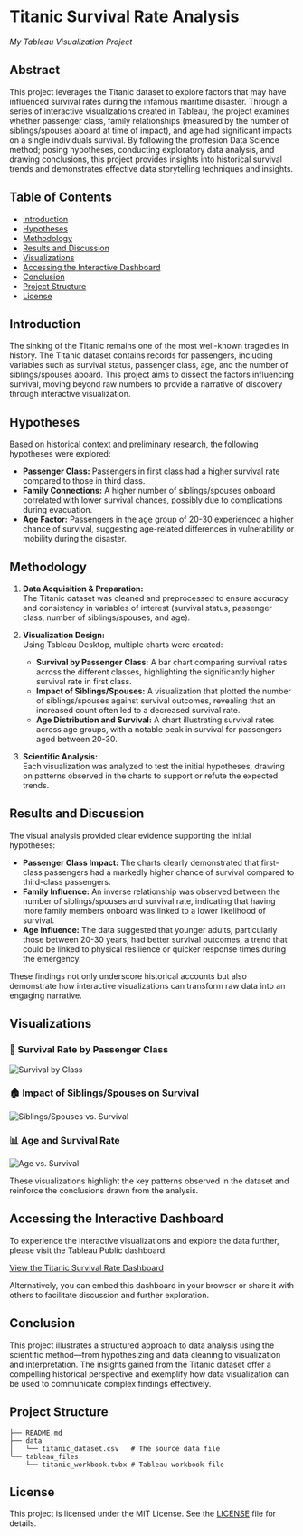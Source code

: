 # Titanic Survival Rate Analysis  
*My Tableau Visualization Project*

## Abstract
This project leverages the Titanic dataset to explore factors that may have influenced survival rates during the infamous maritime disaster. Through a series of interactive visualizations created in Tableau, the project examines whether passenger class, family relationships (measured by the number of siblings/spouses aboard at time of impact), and age had significant impacts on a single individuals survival. By following the proffesion Data Science method; posing hypotheses, conducting exploratory data analysis, and drawing conclusions, this project provides insights into historical survival trends and demonstrates effective data storytelling techniques and insights.

## Table of Contents
- [Introduction](#introduction)
- [Hypotheses](#hypotheses)
- [Methodology](#methodology)
- [Results and Discussion](#results-and-discussion)
- [Visualizations](#visualizations)
- [Accessing the Interactive Dashboard](#accessing-the-interactive-dashboard)
- [Conclusion](#conclusion)
- [Project Structure](#project-structure)
- [License](#license)

## Introduction
The sinking of the Titanic remains one of the most well-known tragedies in history. The Titanic dataset contains records for passengers, including variables such as survival status, passenger class, age, and the number of siblings/spouses aboard. This project aims to dissect the factors influencing survival, moving beyond raw numbers to provide a narrative of discovery through interactive visualization.

## Hypotheses
Based on historical context and preliminary research, the following hypotheses were explored:
- **Passenger Class:** Passengers in first class had a higher survival rate compared to those in third class.
- **Family Connections:** A higher number of siblings/spouses onboard correlated with lower survival chances, possibly due to complications during evacuation.
- **Age Factor:** Passengers in the age group of 20-30 experienced a higher chance of survival, suggesting age-related differences in vulnerability or mobility during the disaster.

## Methodology
1. **Data Acquisition & Preparation:**  
   The Titanic dataset was cleaned and preprocessed to ensure accuracy and consistency in variables of interest (survival status, passenger class, number of siblings/spouses, and age).

2. **Visualization Design:**  
   Using Tableau Desktop, multiple charts were created:
   - **Survival by Passenger Class:** A bar chart comparing survival rates across the different classes, highlighting the significantly higher survival rate in first class.
   - **Impact of Siblings/Spouses:** A visualization that plotted the number of siblings/spouses against survival outcomes, revealing that an increased count often led to a decreased survival rate.
   - **Age Distribution and Survival:** A chart illustrating survival rates across age groups, with a notable peak in survival for passengers aged between 20-30.

3. **Scientific Analysis:**  
   Each visualization was analyzed to test the initial hypotheses, drawing on patterns observed in the charts to support or refute the expected trends.

## Results and Discussion
The visual analysis provided clear evidence supporting the initial hypotheses:
- **Passenger Class Impact:** The charts clearly demonstrated that first-class passengers had a markedly higher chance of survival compared to third-class passengers.
- **Family Influence:** An inverse relationship was observed between the number of siblings/spouses and survival rate, indicating that having more family members onboard was linked to a lower likelihood of survival.
- **Age Influence:** The data suggested that younger adults, particularly those between 20-30 years, had better survival outcomes, a trend that could be linked to physical resilience or quicker response times during the emergency.

These findings not only underscore historical accounts but also demonstrate how interactive visualizations can transform raw data into an engaging narrative.

## Visualizations
### 🚢 Survival Rate by Passenger Class
![Survival by Class](images/survival_by_class.png)

### 🏠 Impact of Siblings/Spouses on Survival
![Siblings/Spouses vs. Survival](images/siblings_vs_survival.png)

### 📊 Age and Survival Rate
![Age vs. Survival](images/age_vs_survival.png)

These visualizations highlight the key patterns observed in the dataset and reinforce the conclusions drawn from the analysis.

## Accessing the Interactive Dashboard
To experience the interactive visualizations and explore the data further, please visit the Tableau Public dashboard:

[View the Titanic Survival Rate Dashboard](https://public.tableau.com/app/profile/oguguamakwa.og.obidike/viz/titanic_survival_rate/Dashboard1)

Alternatively, you can embed this dashboard in your browser or share it with others to facilitate discussion and further exploration.

## Conclusion
This project illustrates a structured approach to data analysis using the scientific method—from hypothesizing and data cleaning to visualization and interpretation. The insights gained from the Titanic dataset offer a compelling historical perspective and exemplify how data visualization can be used to communicate complex findings effectively.

## Project Structure
```
├── README.md
├── data
│   └── titanic_dataset.csv   # The source data file
└── tableau_files
    └── titanic_workbook.twbx # Tableau workbook file
```

## License
This project is licensed under the MIT License. See the [LICENSE](LICENSE) file for details.
